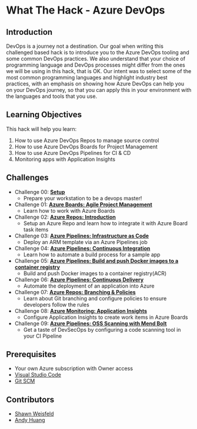 # What The Hack - Azure DevOps

## Introduction

DevOps is a journey not a destination. Our goal when writing this challenged based hack is to introduce you to the Azure DevOps tooling and some common DevOps practices. We also understand that your choice of programming language and DevOps processes might differ from the ones we will be using in this hack, that is OK. Our intent was to select some of the most common programming languages and highlight industry best practices, with an emphasis on showing how Azure DevOps can help you on your DevOps journey, so that you can apply this in your environment with the languages and tools that you use.

## Learning Objectives

This hack will help you learn:

1. How to use Azure DevOps Repos to manage source control
1. How to use Azure DevOps Boards for Project Management
1. How to use Azure DevOps Pipelines for CI & CD
1. Monitoring apps with Application Insights

## Challenges

- Challenge 00: **[Setup](Student/Challenge-00.md)**
	 - Prepare your workstation to be a devops master!
- Challenge 01: **[Azure Boards: Agile Project Management](Student/Challenge-01.md)**
	 - Learn how to work with Azure Boards
- Challenge 02: **[Azure Repos: Introduction](Student/Challenge-02.md)**
	 - Setup an Azure Repo and learn how to integrate it with Azure Board task items
- Challenge 03: **[Azure Pipelines: Infrastructure as Code](Student/Challenge-03.md)**
	 - Deploy an ARM template via an Azure Pipelines job
- Challenge 04: **[Azure Pipelines: Continuous Integration](Student/Challenge-04.md)**
	 - Learn how to automate a build process for a sample app
- Challenge 05: **[Azure Pipelines: Build and push Docker images to a container registry](Student/Challenge-05.md)**
	 - Build and push Docker images to a container registry(ACR)
- Challenge 06: **[Azure Pipelines: Continuous Delivery](Student/Challenge-06.md)**
	 - Automate the deployment of an application into Azure
- Challenge 07: **[Azure Repos: Branching & Policies](Student/Challenge-07.md)**
	 - Learn about Git branching and configure policies to ensure developers follow the rules
- Challenge 08: **[Azure Monitoring: Application Insights](Student/Challenge-08.md)**
	 - Configure Application Insights to create work items in Azure Boards
- Challenge 09: **[Azure Pipelines: OSS Scanning with Mend Bolt](Student/Challenge-09.md)**
	 - Get a taste of DevSecOps by configuring a code scanning tool in your CI Pipeline


## Prerequisites

- Your own Azure subscription with Owner access
- [Visual Studio Code](https://code.visualstudio.com)
- [Git SCM](https://git-scm.com/download)

## Contributors

- [Shawn Weisfeld](https://github.com/shawnweisfeld)
- [Andy Huang](https://github.com/whowong)
